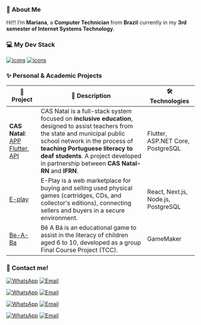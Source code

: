 ### 🌷 About Me
Hi!!! I’m **Mariana**, a **Computer Technician** from **Brazil** currently in my **3rd semester of Internet Systems Technology**. 

### 💻 My Dev Stack
[![icons](https://skillicons.dev/icons?i=cs,dotnet,flutter,dart,html,css,js&perline=7)](https://skillicons.dev)
[![icons](https://skillicons.dev/icons?i=react,python,django,postgres,figma,notion,trello&perline=7)](https://skillicons.dev)

### ✨ Personal & Academic Projects
| 🧩 **Project** | 🧠 **Description** | 🛠️ **Technologies** |
|---|---|---|
| **CAS Natal**: [APP Flutter](https://github.com/mari-arujjo/APP-CAS-Natal), [API](https://github.com/mari-arujjo/CAS-Natal-Api) | CAS Natal is a full-stack system focused on **inclusive education**, designed to assist teachers from the state and municipal public school network in the process of **teaching Portuguese literacy to deaf students**. A project developed in partnership between **CAS Natal-RN** and **IFRN**. | Flutter, ASP.NET Core, PostgreSQL |
| [E-play](https://github.com/ThalysRD/e-play) | E-Play is a web marketplace for buying and selling used physical games (cartridges, CDs, and collector's editions), connecting sellers and buyers in a secure environment. | React, Next.js, Node.js, PostgreSQL |
| [Be-A-Ba](https://github.com/mari-arujjo/Be-A-Ba) | Bê A Bá is an educational game to assist in the literacy of children aged 6 to 10, developed as a group Final Course Project (TCC). | GameMaker |

### 💌 Contact me!
[![WhatsApp](https://img.shields.io/badge/WhatsApp-A8E6CF?style=for-the-badge&logo=whatsapp&logoColor=006400)](https://wa.me/5584988594714)
[![Email](https://img.shields.io/badge/Email-FF9999?style=for-the-badge&logo=gmail&logoColor=8B0000)](mailto:araujosl.mariana@gmail.com)

[![WhatsApp](https://img.shields.io/badge/WhatsApp-25D366?logo=whatsapp&logoColor=white&style=flat-square)](https://wa.me/5584988594714)
[![Email](https://img.shields.io/badge/Email-EA4335?logo=gmail&logoColor=white&style=flat-square)](mailto:araujosl.mariana@gmail.com)

[![WhatsApp](https://img.shields.io/badge/WhatsApp-25D366?logo=whatsapp&logoColor=white&style=social)](https://wa.me/5584988594714)
[![Email](https://img.shields.io/badge/Email-EA4335?logo=gmail&logoColor=white&style=social)](mailto:araujosl.mariana@gmail.com)

[![WhatsApp](https://img.shields.io/badge/WhatsApp-A8E6CF?style=for-the-badge&logo=whatsapp&logoColor=006400)](https://wa.me/5584988594714)
[![Email](https://img.shields.io/badge/Email-FF9999?style=for-the-badge&logo=gmail&logoColor=8B0000)](mailto:araujosl.mariana@gmail.com)
